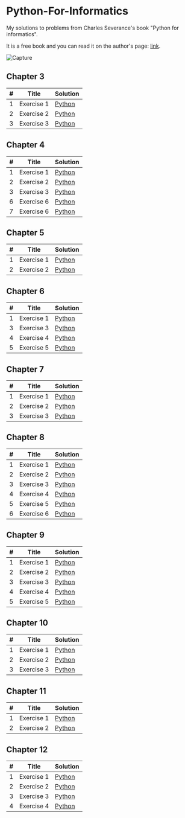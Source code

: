 # Python-For-Informatics 

My solutions to problems from Charles Severance's book "Python for informatics". 

It is a free book and you can read it on the author's page: <a href="http://www.py4inf.com/book.php">link</a>. 

![Capture](https://user-images.githubusercontent.com/37275728/186221776-25452003-c0fa-4d67-a21d-263cbd8740a8.PNG)

## Chapter 3

<table>
    <thead>
        <tr>
            <th>#</th>
            <th>Title</th>
            <th>Solution</th>
        </tr>
    </thead>
    <tbody>
        <tr>
            <td>1</td>
            <td>Exercise 1</td>
            <td><a href="https://github.com/djeada/Python-For-Informatics/blob/master/src/Chapter3/Exercise1.py">Python</a></td>
        </tr>
        <tr>
            <td>2</td>
            <td>Exercise 2</td>
            <td><a href="https://github.com/djeada/Python-For-Informatics/blob/master/src/Chapter3/Exercise2.py">Python</a></td>
        </tr>
        <tr>
            <td>3</td>
            <td>Exercise 3</td>
            <td><a href="https://github.com/djeada/Python-For-Informatics/blob/master/src/Chapter3/Exercise3.py">Python</a></td>
        </tr>
    </tbody>
</table>

## Chapter 4

<table>
    <thead>
        <tr>
            <th>#</th>
            <th>Title</th>
            <th>Solution</th>
        </tr>
    </thead>
    <tbody>
        <tr>
            <td>1</td>
            <td>Exercise 1</td>
            <td><a href="https://github.com/djeada/Python-For-Informatics/blob/master/src/Chapter4/Exercise1.py">Python</a></td>
        </tr>
        <tr>
            <td>2</td>
            <td>Exercise 2</td>
            <td><a href="https://github.com/djeada/Python-For-Informatics/blob/master/src/Chapter4/Exercise2.py">Python</a></td>
        </tr>
        <tr>
            <td>3</td>
            <td>Exercise 3</td>
            <td><a href="https://github.com/djeada/Python-For-Informatics/blob/master/src/Chapter4/Exercise3.py">Python</a></td>
        </tr>
        <tr>
            <td>6</td>
            <td>Exercise 6</td>
            <td><a href="https://github.com/djeada/Python-For-Informatics/blob/master/src/Chapter4/Exercise6.py">Python</a></td>
        </tr>
        <tr>
            <td>7</td>
            <td>Exercise 6</td>
            <td><a href="https://github.com/djeada/Python-For-Informatics/blob/master/src/Chapter4/Exercise7.py">Python</a></td>
        </tr>
    </tbody>
</table>

## Chapter 5

<table>
    <thead>
        <tr>
            <th>#</th>
            <th>Title</th>
            <th>Solution</th>
        </tr>
    </thead>
    <tbody>
        <tr>
            <td>1</td>
            <td>Exercise 1</td>
            <td><a href="https://github.com/djeada/Python-For-Informatics/blob/master/src/Chapter5/Exercise1.py">Python</a></td>
        </tr>
        <tr>
            <td>2</td>
            <td>Exercise 2</td>
            <td><a href="https://github.com/djeada/Python-For-Informatics/blob/master/src/Chapter5/Exercise2.py">Python</a></td>
        </tr>
    </tbody>
</table>

## Chapter 6

<table>
    <thead>
        <tr>
            <th>#</th>
            <th>Title</th>
            <th>Solution</th>
        </tr>
    </thead>
    <tbody>
        <tr>
            <td>1</td>
            <td>Exercise 1</td>
            <td><a href="https://github.com/djeada/Python-For-Informatics/blob/master/src/Chapter6/Exercise1.py">Python</a></td>
        </tr>
        <tr>
            <td>3</td>
            <td>Exercise 3</td>
            <td><a href="https://github.com/djeada/Python-For-Informatics/blob/master/src/Chapter6/Exercise3.py">Python</a></td>
        </tr>
        <tr>
            <td>4</td>
            <td>Exercise 4</td>
            <td><a href="https://github.com/djeada/Python-For-Informatics/blob/master/src/Chapter6/Exercise4.py">Python</a></td>
        </tr>
        <tr>
            <td>5</td>
            <td>Exercise 5</td>
            <td><a href="https://github.com/djeada/Python-For-Informatics/blob/master/src/Chapter6/Exercise5.py">Python</a></td>
        </tr>
    </tbody>
</table>

## Chapter 7

<table>
    <thead>
        <tr>
            <th>#</th>
            <th>Title</th>
            <th>Solution</th>
        </tr>
    </thead>
    <tbody>
        <tr>
            <td>1</td>
            <td>Exercise 1</td>
            <td><a href="https://github.com/djeada/Python-For-Informatics/blob/master/src/Chapter7/Exercise1.py">Python</a></td>
        </tr>
        <tr>
            <td>2</td>
            <td>Exercise 2</td>
            <td><a href="https://github.com/djeada/Python-For-Informatics/blob/master/src/Chapter7/Exercise2.py">Python</a></td>
        </tr>
        <tr>
            <td>3</td>
            <td>Exercise 3</td>
            <td><a href="https://github.com/djeada/Python-For-Informatics/blob/master/src/Chapter7/Exercise3.py">Python</a></td>
        </tr>
    </tbody>
</table>

## Chapter 8

<table>
    <thead>
        <tr>
            <th>#</th>
            <th>Title</th>
            <th>Solution</th>
        </tr>
    </thead>
    <tbody>
        <tr>
            <td>1</td>
            <td>Exercise 1</td>
            <td><a href="https://github.com/djeada/Python-For-Informatics/blob/master/src/Chapter8/Exercise1.py">Python</a></td>
        </tr>
        <tr>
            <td>2</td>
            <td>Exercise 2</td>
            <td><a href="https://github.com/djeada/Python-For-Informatics/blob/master/src/Chapter8/Exercise2.py">Python</a></td>
        </tr>
        <tr>
            <td>3</td>
            <td>Exercise 3</td>
            <td><a href="https://github.com/djeada/Python-For-Informatics/blob/master/src/Chapter8/Exercise3.py">Python</a></td>
        </tr>
        <tr>
            <td>4</td>
            <td>Exercise 4</td>
            <td><a href="https://github.com/djeada/Python-For-Informatics/blob/master/src/Chapter8/Exercise4.py">Python</a></td>
        </tr>
        <tr>
            <td>5</td>
            <td>Exercise 5</td>
            <td><a href="https://github.com/djeada/Python-For-Informatics/blob/master/src/Chapter8/Exercise5.py">Python</a></td>
        </tr>
        <tr>
            <td>6</td>
            <td>Exercise 6</td>
            <td><a href="https://github.com/djeada/Python-For-Informatics/blob/master/src/Chapter8/Exercise6.py">Python</a></td>
        </tr>
    </tbody>
</table>

## Chapter 9

<table>
    <thead>
        <tr>
            <th>#</th>
            <th>Title</th>
            <th>Solution</th>
        </tr>
    </thead>
    <tbody>
        <tr>
            <td>1</td>
            <td>Exercise 1</td>
            <td><a href="https://github.com/djeada/Python-For-Informatics/blob/master/src/Chapter9/Exercise1.py">Python</a></td>
        </tr>
        <tr>
            <td>2</td>
            <td>Exercise 2</td>
            <td><a href="https://github.com/djeada/Python-For-Informatics/blob/master/src/Chapter9/Exercise2.py">Python</a></td>
        </tr>
        <tr>
            <td>3</td>
            <td>Exercise 3</td>
            <td><a href="https://github.com/djeada/Python-For-Informatics/blob/master/src/Chapter9/Exercise3.py">Python</a></td>
        </tr>
        <tr>
            <td>4</td>
            <td>Exercise 4</td>
            <td><a href="https://github.com/djeada/Python-For-Informatics/blob/master/src/Chapter9/Exercise4.py">Python</a></td>
        </tr>
        <tr>
            <td>5</td>
            <td>Exercise 5</td>
            <td><a href="https://github.com/djeada/Python-For-Informatics/blob/master/src/Chapter9/Exercise5.py">Python</a></td>
        </tr>
    </tbody>
</table>

## Chapter 10

<table>
    <thead>
        <tr>
            <th>#</th>
            <th>Title</th>
            <th>Solution</th>
        </tr>
    </thead>
    <tbody>
        <tr>
            <td>1</td>
            <td>Exercise 1</td>
            <td><a href="https://github.com/djeada/Python-For-Informatics/blob/master/src/Chapter10/Exercise1.py">Python</a></td>
        </tr>
        <tr>
            <td>2</td>
            <td>Exercise 2</td>
            <td><a href="https://github.com/djeada/Python-For-Informatics/blob/master/src/Chapter10/Exercise2.py">Python</a></td>
        </tr>
        <tr>
            <td>3</td>
            <td>Exercise 3</td>
            <td><a href="https://github.com/djeada/Python-For-Informatics/blob/master/src/Chapter10/Exercise3.py">Python</a></td>
        </tr>
    </tbody>
</table>

## Chapter 11

<table>
    <thead>
        <tr>
            <th>#</th>
            <th>Title</th>
            <th>Solution</th>
        </tr>
    </thead>
    <tbody>
        <tr>
            <td>1</td>
            <td>Exercise 1</td>
            <td><a href="https://github.com/djeada/Python-For-Informatics/blob/master/src/Chapter11/Exercise1.py">Python</a></td>
        </tr>
        <tr>
            <td>2</td>
            <td>Exercise 2</td>
            <td><a href="https://github.com/djeada/Python-For-Informatics/blob/master/src/Chapter11/Exercise2.py">Python</a></td>
        </tr>
    </tbody>
</table>

## Chapter 12

<table>
    <thead>
        <tr>
            <th>#</th>
            <th>Title</th>
            <th>Solution</th>
        </tr>
    </thead>
    <tbody>
        <tr>
            <td>1</td>
            <td>Exercise 1</td>
            <td><a href="https://github.com/djeada/Python-For-Informatics/blob/master/src/Chapter12/Exercise1.py">Python</a></td>
        </tr>
        <tr>
            <td>2</td>
            <td>Exercise 2</td>
            <td><a href="https://github.com/djeada/Python-For-Informatics/blob/master/src/Chapter12/Exercise2.py">Python</a></td>
        </tr>
        <tr>
            <td>3</td>
            <td>Exercise 3</td>
            <td><a href="https://github.com/djeada/Python-For-Informatics/blob/master/src/Chapter12/Exercise3.py">Python</a></td>
        </tr>
        <tr>
            <td>4</td>
            <td>Exercise 4</td>
            <td><a href="https://github.com/djeada/Python-For-Informatics/blob/master/src/Chapter12/Exercise4.py">Python</a></td>
        </tr>
    </tbody>
</table>
